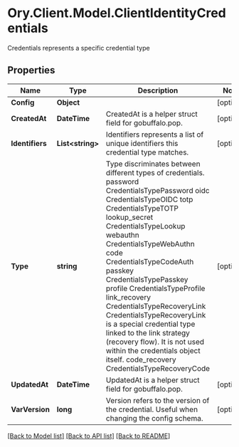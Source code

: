 # Ory.Client.Model.ClientIdentityCredentials
Credentials represents a specific credential type

## Properties

Name | Type | Description | Notes
------------ | ------------- | ------------- | -------------
**Config** | **Object** |  | [optional] 
**CreatedAt** | **DateTime** | CreatedAt is a helper struct field for gobuffalo.pop. | [optional] 
**Identifiers** | **List&lt;string&gt;** | Identifiers represents a list of unique identifiers this credential type matches. | [optional] 
**Type** | **string** | Type discriminates between different types of credentials. password CredentialsTypePassword oidc CredentialsTypeOIDC totp CredentialsTypeTOTP lookup_secret CredentialsTypeLookup webauthn CredentialsTypeWebAuthn code CredentialsTypeCodeAuth passkey CredentialsTypePasskey profile CredentialsTypeProfile link_recovery CredentialsTypeRecoveryLink  CredentialsTypeRecoveryLink is a special credential type linked to the link strategy (recovery flow).  It is not used within the credentials object itself. code_recovery CredentialsTypeRecoveryCode | [optional] 
**UpdatedAt** | **DateTime** | UpdatedAt is a helper struct field for gobuffalo.pop. | [optional] 
**VarVersion** | **long** | Version refers to the version of the credential. Useful when changing the config schema. | [optional] 

[[Back to Model list]](../README.md#documentation-for-models) [[Back to API list]](../README.md#documentation-for-api-endpoints) [[Back to README]](../README.md)

